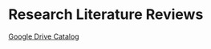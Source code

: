 # Research Literature Reviews

[Google Drive Catalog](https://drive.google.com/drive/folders/1Fpdvozdi4yHG_X_FZJvzqLI_wPBBdwiy)